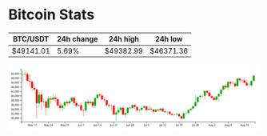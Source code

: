 # Bitcoin Stats

BTC/USDT|24h change|24h high|24h low|
|---|---|---|---|
|$49141.01|5.69%|$49382.99|$46371.36|

<img src="./chart.svg">
